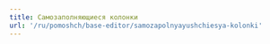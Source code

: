 ```yaml
---
title: Самозаполняющиеся колонки
url: '/ru/pomoshch/base-editor/samozapolnyayushchiesya-kolonki'
---
```

